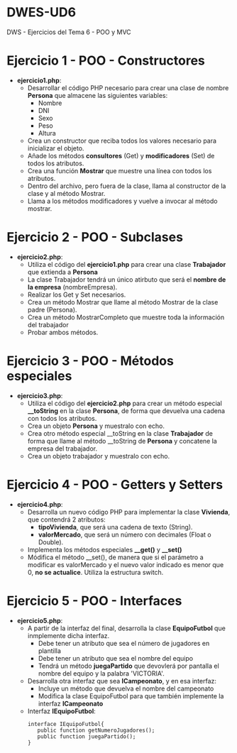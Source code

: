 # DWES-UD6
DWS - Ejercicios del Tema 6 - POO y MVC 

# Ejercicio 1 - POO - Constructores
 - **ejercicio1.php**:
   - Desarrollar el código PHP necesario para crear una clase de nombre **Persona** que almacene las siguientes variables:
     - Nombre
     - DNI
     - Sexo
     - Peso
     - Altura
   - Crea un constructor que reciba todos los valores necesario para inicializar el objeto.
   - Añade los métodos **consultores** (Get) y **modificadores** (Set) de todos los atributos.
   - Crea una función **Mostrar** que muestre una línea con todos los atributos.
   - Dentro del archivo, pero fuera de la clase, llama al constructor de la clase y al método Mostrar.
   - Llama a los métodos modificadores y vuelve a invocar al método mostrar.

# Ejercicio 2 - POO - Subclases
 - **ejercicio2.php**:
   - Utiliza el código del **ejercicio1.php** para crear una clase **Trabajador** que extienda a **Persona**
   - La clase Trabajador tendrá un único atirbuto que será el **nombre de la empresa** (nombreEmpresa).
   - Realizar los Get y Set necesarios.
   - Crea un método Mostrar que llame al método Mostrar de la clase padre (Persona).
   - Crea un método MostrarCompleto que muestre toda la información del trabajador
   - Probar ambos métodos.

# Ejercicio 3 - POO - Métodos especiales
 - **ejercicio3.php**:
   - Utiliza el código del **ejercicio2.php** para crear un método especial **__toString** en la clase **Persona**, de forma que devuelva una cadena con todos los atributos.
   - Crea un objeto **Persona** y muestralo con echo.
   - Crea otro método especial __toString en la clase **Trabajador** de forma que llame al método __toString de **Persona** y concatene la empresa del trabajador.
   - Crea un objeto trabajador y muestralo con echo.

# Ejercicio 4 - POO - Getters y Setters
 - **ejercicio4.php**:
   - Desarrolla un nuevo código PHP para implementar la clase **Vivienda**, que contendrá 2 atributos:
     - **tipoVivienda**, que será una cadena de texto (String).
     - **valorMercado**, que será un número con decimales (Float o Double).
   - Implementa los métodos especiales **__get()** y **__set()**
   - Módifica el método __set(), de manera que si el parámetro a modificar es valorMercado y el nuevo valor indicado es menor que 0, **no se actualice**. Utiliza la estructura switch.

# Ejercicio 5 - POO - Interfaces
 - **ejercicio5.php**:
   - A partir de la interfaz del final, desarrolla la clase **EquipoFutbol** que inmplemente dicha interfaz.
     - Debe tener un atributo que sea el número de jugadores en plantilla
     - Debe tener un atributo que sea el nombre del equipo
     - Tendrá un método **juegaPartido** que devovlerá por pantalla el nombre del equipo y la palabra 'VICTORIA'.
   - Desarrolla otra interfaz que sea **ICampeonato**, y en esa interfaz:
     - Incluye un método que devuelva el nombre del campeonato
     - Modifica la clase EquipoFutbol para que también implemente la interfaz **ICampeonato**
   - Interfaz **IEquipoFutbol**:
      ```
      interface IEquipoFutbol{
         public function getNumeroJugadores();
         public function juegaPartido();
      }
      ```

